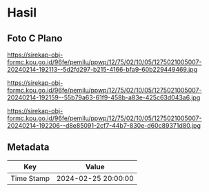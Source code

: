 # Hasil

## Foto C Plano

https://sirekap-obj-formc.kpu.go.id/96fe/pemilu/ppwp/12/75/02/10/05/1275021005007-20240214-192113--5d2fd297-b215-4166-bfa9-60b229449469.jpg

https://sirekap-obj-formc.kpu.go.id/96fe/pemilu/ppwp/12/75/02/10/05/1275021005007-20240214-192159--55b79a63-61f9-458b-a83e-425c63d043a6.jpg

https://sirekap-obj-formc.kpu.go.id/96fe/pemilu/ppwp/12/75/02/10/05/1275021005007-20240214-192206--d8e85091-2cf7-44b7-830e-d60c89371d80.jpg


## Metadata

| Key        | Value               |
| ---------- | ------------------- |
| Time Stamp | 2024-02-25 20:00:00 |



